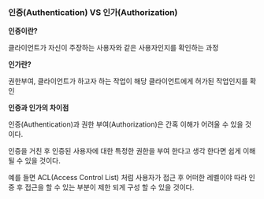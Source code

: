 ### 인증(Authentication) VS 인가(Authorization)



**인증이란?**

클라이언트가 자신이 주장하는 사용자와 같은 사용자인지를 확인하는 과정



**인가란?**

권한부여, 클라이언트가 하고자 하는 작업이 해당 클라이언트에게 허가된 작업인지를 확인

 

 

**인증과 인가의 차이점**

인증(Authentication)과 권한 부여(Authorization)은 간혹 이해가 어려울 수 있을 것이다.


인증을 거친 후 인증된 사용자에 대한 특정한 권한을 부여 한다고 생각 한다면 쉽게 이해 될 수 있을 것이다.

예를 들면 ACL(Access Control List) 처럼 사용자가 접근 후 어떠한 레벨이야 따라 인증 후 접근을 할 수 있는 부분이 제한 되게 구성 할 수 있을 것이다.